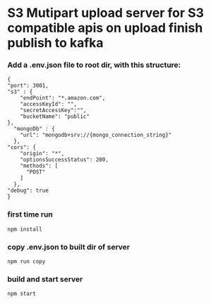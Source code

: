 
# S3 Mutipart upload server for S3 compatible apis on upload finish publish to kafka 


### Add a .env.json file to root dir, with this structure:
```
{
"port": 3001,
"s3" : {
    "endPoint": "*.amazon.com",
    "accessKeyId": "",
    "secretAccessKey":"",
    "bucketName": "public"
},
  "mongoDb" : {
    "url": "mongodb+srv://{mongo_connection_string}"
  },
"cors": {
    "origin": "*",
    "optionsSuccessStatus": 200,
    "methods": [
      "POST"
    ]
  },
"debug": true
}
```
### first time run

```
npm install
```

### copy .env.json to built dir of server
```
npm run copy
```

### build and start server
```
npm start
```
